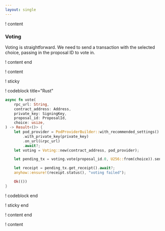 ```yaml
---
layout: single
---
```


! content

### Voting

Voting is straightforward. We need to send a transaction with the selected choice, passing in the proposal ID to vote in.

! content end

! content

! sticky

! codeblock title="Rust"

```rust
async fn vote(
    rpc_url: String,
    contract_address: Address,
    private_key: SigningKey,
    proposal_id: ProposalId,
    choice: usize,
) -> Result<()> {
    let pod_provider = PodProviderBuilder::with_recommended_settings()
        .with_private_key(private_key)
        .on_url(&rpc_url)
        .await?;
    let voting = Voting::new(contract_address, pod_provider);

    let pending_tx = voting.vote(proposal_id.0, U256::from(choice)).send().await?;

    let receipt = pending_tx.get_receipt().await?;
    anyhow::ensure!(receipt.status(), "voting failed");

    Ok(())
}
```

! codeblock end

! sticky end

! content end

! content
